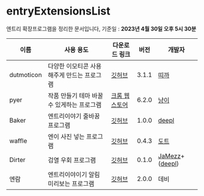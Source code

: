 # entryExtensionsList
엔트리 확장프로그램을 정리한 문서입니다, 기준일 : __2023년 4월 30일 오후 5시 30분__

|이름|사용 용도|다운로드 링크|버전|개발자
|-|-|-|-|-|
dutmoticon|다양한 이모티콘 사용해주게 만드는 프로그램|[깃허브](https://github.com/EntryHack/dutmoticon/releases/tag/3.1.1)|3.1.1|[띠까](https://playentry.org/profile/60bc5559659bf40bd15d022c/project?sort=created&term=all)
pyer|작품 만들기 테마 바꿀 수 있게하는 프로그램|[크롬 웹스토어](https://chrome.google.com/webstore/detail/pyer-엔트리-테마/acakicmakfimdjpiopdgocnkemebjmln)|6.2.0|[냥이](https://playentry.org/profile/54b8879177aebdc00b150b12?sort=created&term=all)|
Baker|엔트리이야기 줄바꿈 프로그램|[깃허브](https://github.com/deliciouswaffle/Baker/releases/tag/crx)|1.0.0|[deepl](https://playentry.org/profile/64100ab2d4c5cc008aa08078?sort=created&term=all)|
waffle|엔이 사진 넣는 프로그램|[깃허브](https://github.com/ddtt786/waffle/releases/tag/0.4.3)|0.4.3|[도트](https://playentry.org/profile/6267d6308d2fe905d32ab6e0?sort=created&term=all)|
Dirter|검열 우회 프로그램|[깃허브](https://github.com/Im-JaMezz/Dirter)|0.1.0|[JaMezz](https://playentry.org/profile/642967259d3c0c00733b01b5?sort=created&term=all)+([deepl](https://playentry.org/profile/64100ab2d4c5cc008aa08078?sort=created&term=all))|
엔람|엔트리이야이기 알림 미리보는 프로그램|[깃허브](./12345.zip)|2.0.0|데비|
